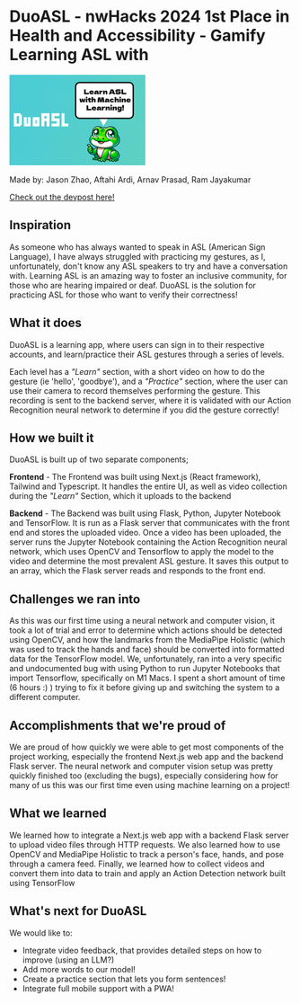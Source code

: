 # DuoASL - nwHacks 2024 1st Place in Health and Accessibility - Gamify Learning ASL with 

![Alt text](image.png)

Made by: Jason Zhao, Aftahi Ardi, Arnav Prasad, Ram Jayakumar 

[Check out the devpost here!](https://devpost.com/software/duoasl)

## Inspiration

As someone who has always wanted to speak in ASL (American Sign Language), I have always struggled with practicing my gestures, as I, unfortunately, don't know any ASL speakers to try and have a conversation with. Learning ASL is an amazing way to foster an inclusive community, for those who are hearing impaired or deaf. DuoASL is the solution for practicing ASL for those who want to verify their correctness!

## What it does

DuoASL is a learning app, where users can sign in to their respective accounts, and learn/practice their ASL gestures through a series of levels. 

Each level has a _"Learn"_ section, with a short video on how to do the gesture (ie 'hello', 'goodbye'), and a _"Practice"_ section, where the user can use their camera to record themselves performing the gesture. This recording is sent to the backend server, where it is validated with our Action Recognition neural network to determine if you did the gesture correctly!

## How we built it

DuoASL is built up of two separate components;

**Frontend** - The Frontend was built using Next.js (React framework), Tailwind and Typescript. It handles the entire UI, as well as video collection during the _"Learn"_ Section, which it uploads to the backend

**Backend** - The Backend was built using Flask, Python, Jupyter Notebook and TensorFlow. It is run as a Flask server that communicates with the front end and stores the uploaded video. Once a video has been uploaded, the server runs the Jupyter Notebook containing the Action Recognition neural network, which uses OpenCV and Tensorflow to apply the model to the video and determine the most prevalent ASL gesture. It saves this output to an array, which the Flask server reads and responds to the front end.

## Challenges we ran into

As this was our first time using a neural network and computer vision, it took a lot of trial and error to determine which actions should be detected using OpenCV, and how the landmarks from the MediaPipe Holistic (which was used to track the hands and face) should be converted into formatted data for the TensorFlow model. We, unfortunately, ran into a very specific and undocumented bug with using Python to run Jupyter Notebooks that import Tensorflow, specifically on M1 Macs. I spent a short amount of time (6 hours :) ) trying to fix it before giving up and switching the system to a different computer.

## Accomplishments that we're proud of

We are proud of how quickly we were able to get most components of the project working, especially the frontend Next.js web app and the backend Flask server. The neural network and computer vision setup was pretty quickly finished too (excluding the bugs), especially considering how for many of us this was our first time even using machine learning on a project!

## What we learned

We learned how to integrate a Next.js web app with a backend Flask server to upload video files through HTTP requests. We also learned how to use OpenCV and MediaPipe Holistic to track a person's face, hands, and pose through a camera feed. Finally, we learned how to collect videos and convert them into data to train and apply an Action Detection network built using TensorFlow

## What's next for DuoASL

We would like to:
- Integrate video feedback, that provides detailed steps on how to improve (using an LLM?)
- Add more words to our model!
- Create a practice section that lets you form sentences!
- Integrate full mobile support with a PWA!
